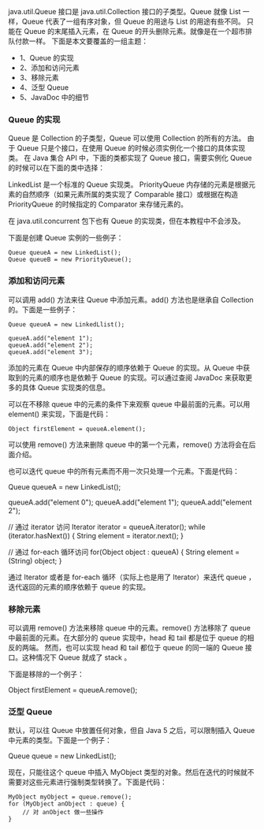 java.util.Queue 接口是 java.util.Collection 接口的子类型。Queue 就像 List 一样，Queue 代表了一组有序对象，但 Queue 的用途与 List 的用途有些不同。
只能在 Queue 的末尾插入元素，在 Queue 的开头删除元素。就像是在一个超市排队付款一样。
下面是本文要覆盖的一组主题：

- 1、Queue 的实现
- 2、添加和访问元素
- 3、移除元素
- 4、泛型 Queue
- 5、JavaDoc 中的细节

### Queue 的实现
Queue 是 Collection 的子类型，Queue 可以使用 Collection 的所有的方法。
由于 Queue 只是个接口，在使用 Queue 的时候必须实例化一个接口的具体实现类。
在 Java 集合 API 中，下面的类都实现了 Queue 接口，需要实例化 Queue 的时候可以在下面的类中选择：

LinkedList 是一个标准的 Queue 实现类。
PriorityQueue 内存储的元素是根据元素的自然顺序（如果元素所属的类实现了 Comparable 接口）或根据在构造 PriorityQueue 的时候指定的 Comparator 来存储元素的。

在 java.util.concurrent 包下也有 Queue 的实现类，但在本教程中不会涉及。

下面是创建 Queue 实例的一些例子：

    Queue queueA = new LinkedList();
    Queue queueB = new PriorityQueue();
    
### 添加和访问元素
可以调用 add() 方法来往 Queue 中添加元素。add() 方法也是继承自 Collection 的。下面是一些例子：

    Queue queueA = new LinkedLlist();
    
    queueA.add("element 1");
    queueA.add("element 2");
    queueA.add("element 3");
    
添加的元素在 Queue 中内部保存的顺序依赖于 Queue 的实现。从 Queue 中获取到的元素的顺序也是依赖于 Queue 的实现。可以通过查阅 JavaDoc 来获取更多的具体 Queue 实现类的信息。
    
可以在不移除 queue 中的元素的条件下来观察 queue 中最前面的元素。可以用 element() 来实现，下面是代码：

    Object firstElement = queueA.element();
    
可以使用 remove() 方法来删除 queue 中的第一个元素，remove() 方法将会在后面介绍。
    
也可以迭代 queue 中的所有元素而不用一次只处理一个元素。下面是代码：
    
   Queue queueA = new LinkedList();
   
   queueA.add("element 0");
   queueA.add("element 1");
   queueA.add("element 2");
    
   // 通过 iterator 访问
   Iterator iterator = queueA.iterator();
   while (iterator.hasNext()) {
       String element = iterator.next();
   } 
   
   // 通过 for-each 循环访问
   for(Object object : queueA) {
       String element = (String) object;
   }
   
通过 Iterator 或者是 for-each 循环（实际上也是用了 Iterator）来迭代 queue ，迭代返回的元素的顺序依赖于 queue 的实现。

### 移除元素
可以调用 remove() 方法来移除 queue 中的元素。remove() 方法移除了 queue 中最前面的元素。在大部分的 queue 实现中，head 和 tail 都是位于 queue 的相反的两端。
然而，也可以实现 head 和 tail 都位于 queue 的同一端的 Queue 接口。这种情况下 Queue 就成了 stack 。

下面是移除的一个例子：
   
   Object firstElement = queueA.remove();
   
### 泛型 Queue
默认，可以往 Queue 中放置任何对象，但自 Java 5 之后，可以限制插入 Queue 中元素的类型。下面是一个例子：
   
   Queue<MyObject> queue = new LinkedList<MyObject>();
   
现在，只能往这个 queue 中插入 MyObject 类型的对象。然后在迭代的时候就不需要对这些元素进行强制类型转换了。下面是代码：
    
    MyObject myObject = queue.remove();
    for (MyObject anObject : queue) {
        // 对 anObject 做一些操作
    }
  
  
    
    
    
    
    
    
    
    
    
    
    
    
    
    
    
    
    
    
    
    
    
    
    
    
    
    
    
    
    
    
    
    
    
    
    
    
